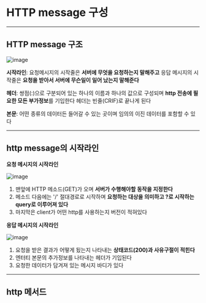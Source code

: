 # HTTP message 구성
---

## HTTP message 구조
![image](https://user-images.githubusercontent.com/104821475/187861516-b61f5c31-d74e-403b-a1a9-acce6a3eea9e.png)

**시작라인**: 요청메시지의 시작줄은 **서버에 무엇을 요청하는지 말해주고**  응답 메시지의 시작줄은 **요청을 받아서 서버에 무슨일이 일어 났는지 말해준다**

**헤더**: 쌍점(:)으로 구분되어 있는 하나의 이름과 하나의 값으로 구성되며 **http 전송에 필요한 모든 부가정보**를 기입한다
헤더는 빈줄(CRIF)로 끝나게 된다

**본문**: 어떤 종류의 데이터든 들어갈 수 있는 곳이며 임의의 이진 데이터를 포함할 수 있다

---

## http message의 시작라인

**요청 메시지의 시작라인**

![image](https://user-images.githubusercontent.com/104821475/187862997-e0455f5c-ef24-40dc-909d-99683ddb9475.png)

 1. 맨앞에 HTTP 메소드(GET)가 오며 **서버가 수행해야할 동작을 지정한다**
 2. 메소드 다음에는 '/' 절대경로로 시작하며 **요청하는 대상을 의미하고 ?로 시작하는 query로 이루어져 있다**
 3. 마지막은 client가 어떤 http를 사용하는지 버전이 적혀있다

**응답 메시지의 시작라인**

![image](https://user-images.githubusercontent.com/104821475/187863792-90080815-d8f3-4b4b-b1e0-605df7b903aa.png)


 1. 요청을 받은 결과가 어떻게 됬는지 나타내는 **상태코드(200)과 사유구절이 적힌다**
 2. 엔터티 본문의 추가정보를 나타내는 헤더가 기입된다
 3. 요청한 데이터가 담겨져 있는 메시지 바디가 있다

----

## http 메서드
 






